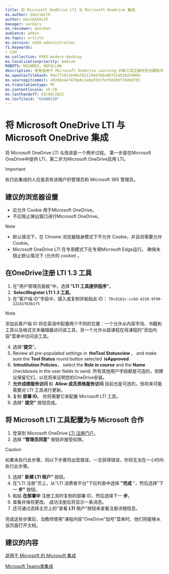 ```yaml
---
title: 将 Microsoft OneDrive LTI 与 Microsoft OneDrive 集成
ms.author: danismith
author: DaniEASmith
manager: serdars
ms.reviewer: amitman
audience: admin
ms.topic: article
ms.service: o365-administration
f1.keywords:
- CSH
ms.collection: M365-modern-desktop
ms.localizationpriority: medium
ROBOTS: NOINDEX, NOFOLLOW
description: 使用适用于 Microsoft OneDrive Learning 的新工具互操作性创建和评级作业、构建和选择课程内容，并实时协作处理文件。
ms.openlocfilehash: 94e77181244bbf02115bd706e86751a9382b906b
ms.sourcegitcommit: a9266e4e7470e8c1e8afd31fef8d266f7849d781
ms.translationtype: MT
ms.contentlocale: zh-CN
ms.lasthandoff: 03/09/2022
ms.locfileid: "63406510"
---
```

# <a name="integrate-microsoft-onedrive-lti-with-blackboard"></a>将 Microsoft OneDrive LTI 与 Microsoft OneDrive 集成

将 Microsoft OneDrive LTI 与改进是一个两步过程。 第一步是在Microsoft OneDrive中提供 LTI，第二步为Microsoft OneDrive启用 LTI。

> [!IMPORTANT]
> 执行此集成的人应是具有该租户的管理员和 Microsoft 365 管理员。

## <a name="recommended-browser-settings"></a>建议的浏览器设置

- 应允许 Cookie 用于Microsoft OneDrive。
- 不应阻止弹出窗口进行Microsoft OneDrive。

> [!NOTE]
>
> - 默认情况下，在 Chrome 浏览器隐身模式下不允许 Cookie，并且将需要允许 Cookie。
> - Microsoft OneDrive LTI 在专用模式下在专用Microsoft Edge运行。 确保未阻止默认情况下 (允许的 cookie) 。

## <a name="register-the-onedrive-lti-13-tool-in-blackboard"></a>在OneDrive注册 LTI 1.3 工具

1. 在"用户管理员面板"中，选择 **"LTI 工具提供程序"**。
2.  **SelectRegister LTI 1.3 工具**。
3. 在"客户端 ID"字段中，键入或复制并粘贴此 ID： ``78cd1b1c-ccbd-4318-9f90-22241f63b1f5``

  > [!NOTE]
  > 添加此客户端 ID 将在英语中配置两个不同的位置：一个允许从内容市场、书籍和工具以及格式文本编辑器访问该工具，另一个允许从超课程在线课程的"添加内容"菜单中访问该工具。

4. 选择“**提交**”。
5. Review all pre-populated settings in  **theTool Statusview** ， and make sure the **Tool Status** round button selected  **isApproved**.
6.  **InInstitution Policies**， select the **Role in course** and the **Name** checkboxes in the user fields to send. 所有其他用户字段都是可选的，但建议保留它们，以在将来证明您的OneDrive安装。
7. **允许成绩服务访问** 和  **Allow 成员资格服务访问** 目前也是可选的，但将来可能需要对 LTI 工具进行更新。
8. 复制 **部署 ID**。 你将需要它来配置 Microsoft LTI 工具。
9. 选择" **提交"** 按钮完成。

## <a name="configure-the-microsoft-lti-tool-to-work-with-blackboard"></a>将 Microsoft LTI 工具配置为与 Microsoft 合作

1. 登录到 Microsoft OneDrive [LTI 注册门户](https://onedrivelti.microsoft.com/admin)。
2. 选择 **"管理员同意"** 按钮并接受权限。

> [!CAUTION]
> 如果未执行此步骤，则以下步骤将出现错误，一旦获得错误，你将无法在一小时内执行此步骤。

3. 选择" **新建 LTI 租户"** 按钮。
4. 在"LTI 注册"页上，从"LTI 消费者平台"下拉列表中选择 **"完成** "，然后选择"下一 **步"** 按钮。
5. 粘贴 **在部署中** 注册工具时复制的部署 ID，然后选择下一 **步**。
6. 查看并保存更改。 成功注册后将显示一条消息。
7. 还可通过选择主页上的"查看 **LTI** 租户"按钮来查看注册详细信息。

完成这些步骤后，当教师使用"课程内容"OneDrive"加号"菜单时，他们将能够从该页面打开文档。

## <a name="recommended-content"></a>建议的内容

[适用于 Microsoft 的 Microsoft 集成](https://help.blackboard.com/Learn/Administrator/SaaS/Integrations/Microsoft)

[Microsoft Teams类集成](https://help.blackboard.com/Learn/Administrator/SaaS/Integrations/Microsoft_Classes)
